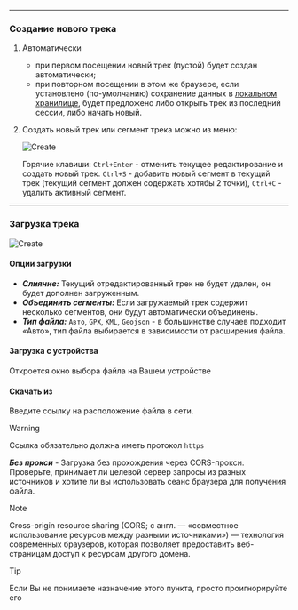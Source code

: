 <!-- markdownlint-disable-next-line first-line-heading -->
----

### Создание нового трека

1. Автоматически

   - при первом посещении новый трек (пустой) будет создан автоматически;
   - при повторном посещении в этом же браузере, если установлено (по-умолчанию) сохранение данных в [локальном хранилище](), будет предложено либо открыть трек из последний сессии, либо начать новый.

1. Создать новый трек или сегмент трека можно из меню:

    ![Create](../_media/createnew.jpg)

    Горячие клавиши: `Ctrl+Enter` - отменить текущее редактирование и создать новый трек. `Ctrl+S` - добавить новый сегмент в текущий трек (текущий сегмент должен содержать хотябы 2 точки), `Ctrl+C` - удалить активный сегмент.

-----

### Загрузка трека

![Create](../_media/upload.jpg)

#### Опции загрузки

- ***Слияние:*** Текущий отредактированный трек не будет удален, он будет дополнен загруженным.
- ***Объединить сегменты:*** Если загружаемый трек содержит несколько сегментов, они будут автоматически объединены.
- ***Тип файла:*** `Авто`, `GPX`, `KML`, `Geojson` - в большинстве случаев подходит «Авто», тип файла выбирается в зависимости от расширения файла.

#### Загрузка с устройства

Откроется окно выбора файла на Вашем устройстве

#### Скачать из

Введите ссылку на расположение файла в сети.

>[!WARNING]
> Ссылка обязательно должна иметь протокол `https`

***Без прокси*** - Загрузка без прохождения через CORS-прокси. Проверьте, принимает ли целевой сервер запросы из разных источников и хотите ли вы использовать сеанс браузера для получения файла.

>[!NOTE]
>Cross-origin resource sharing (CORS; с англ. — «совместное использование ресурсов между разными источниками») — технология современных браузеров, которая позволяет предоставить веб-страницам доступ к ресурсам другого домена.

>[!TIP]
>Если Вы не понимаете назначение этого пункта, просто проигнорируйте его
